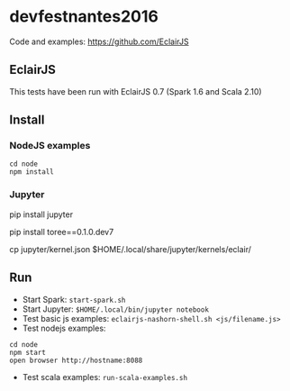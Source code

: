 # devfestnantes2016

Code and examples: https://github.com/EclairJS

## EclairJS

This tests have been run with EclairJS 0.7 (Spark 1.6 and Scala 2.10)

## Install

### NodeJS examples

```
cd node
npm install
```

### Jupyter

pip install jupyter

pip install toree==0.1.0.dev7

cp jupyter/kernel.json $HOME/.local/share/jupyter/kernels/eclair/


## Run

* Start Spark: `start-spark.sh`
* Start Jupyter: `$HOME/.local/bin/jupyter notebook`
* Test basic js examples: `eclairjs-nashorn-shell.sh <js/filename.js>`
* Test nodejs examples:
```
cd node
npm start
open browser http://hostname:8088
``` 
* Test scala examples: `run-scala-examples.sh`


